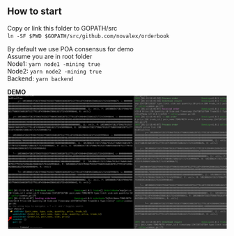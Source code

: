 ## How to start

Copy or link this folder to GOPATH/src  
`ln -SF $PWD $GOPATH/src/github.com/novalex/orderbook`

By default we use POA consensus for demo  
Assume you are in root folder  
Node1: `yarn node1 -mining true`  
Node2: `yarn node2 -mining true`  
Backend: `yarn backend`

**DEMO**  
![demo](./demo.png)
